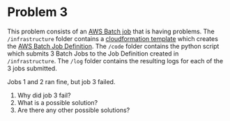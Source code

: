 # Problem 3

This problem consists of an [AWS Batch job](https://aws.amazon.com/batch/) that is having problems. The `/infrastructure` folder contains a [cloudformation template](https://aws.amazon.com/cloudformation/) which creates the [AWS Batch Job Definition](https://docs.aws.amazon.com/AWSCloudFormation/latest/UserGuide/aws-resource-batch-jobdefinition.html).  The `/code` folder contains the python script which submits 3 Batch Jobs to the Job Definition created in `/infrastructure`.  The `/log` folder contains the resulting logs for each of the 3 jobs submitted.

Jobs 1 and 2 ran fine, but job 3 failed.

1) Why did job 3 fail?
1) What is a possible solution?
1) Are there any other possible solutions?
